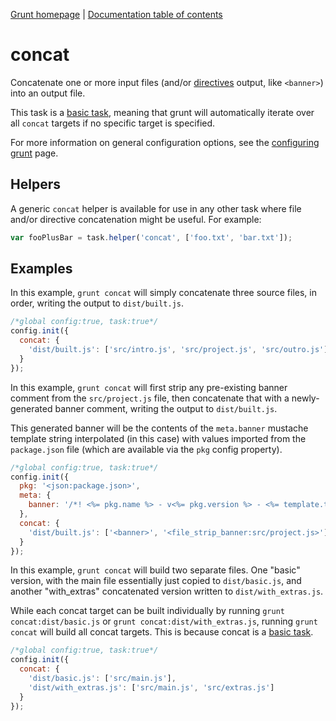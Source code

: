 [Grunt homepage](https://github.com/cowboy/grunt) | [Documentation table of contents](toc.md)

# concat
Concatenate one or more input files (and/or [directives](helpers_directives.md) output, like `<banner>`) into an output file.

This task is a [basic task](tasks_creating.md), meaning that grunt will automatically iterate over all `concat` targets if no specific target is specified.

For more information on general configuration options, see the [configuring grunt](configuring.md) page.

## Helpers

A generic `concat` helper is available for use in any other task where file and/or directive concatenation might be useful. For example:

```javascript
var fooPlusBar = task.helper('concat', ['foo.txt', 'bar.txt']);
```

## Examples

In this example, `grunt concat` will simply concatenate three source files, in order, writing the output to `dist/built.js`.

```javascript
/*global config:true, task:true*/
config.init({
  concat: {
    'dist/built.js': ['src/intro.js', 'src/project.js', 'src/outro.js']
  }
});
```

In this example, `grunt concat` will first strip any pre-existing banner comment from the `src/project.js` file, then concatenate that with a newly-generated banner comment, writing the output to `dist/built.js`.

This generated banner will be the contents of the `meta.banner` mustache template string interpolated (in this case) with values imported from the `package.json` file (which are available via the `pkg` config property).

```javascript
/*global config:true, task:true*/
config.init({
  pkg: '<json:package.json>',
  meta: {
    banner: '/*! <%= pkg.name %> - v<%= pkg.version %> - <%= template.today("m/d/yyyy") %> /*'
  },
  concat: {
    'dist/built.js': ['<banner>', '<file_strip_banner:src/project.js>']
  }
});
```

In this example, `grunt concat` will build two separate files. One "basic" version, with the main file essentially just copied to `dist/basic.js`, and another "with_extras" concatenated version written to `dist/with_extras.js`.

While each concat target can be built individually by running `grunt concat:dist/basic.js` or `grunt concat:dist/with_extras.js`, running `grunt concat` will build all concat targets. This is because concat is a [basic task](tasks_creating.md).

```javascript
/*global config:true, task:true*/
config.init({
  concat: {
    'dist/basic.js': ['src/main.js'],
    'dist/with_extras.js': ['src/main.js', 'src/extras.js']
  }
});
```
